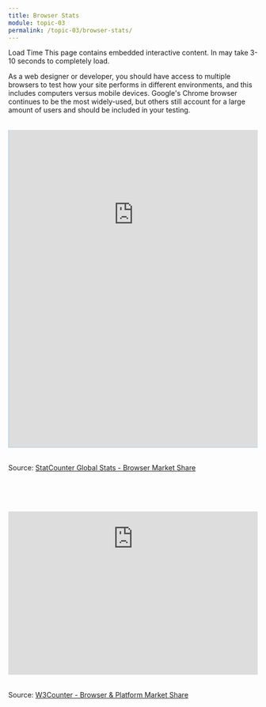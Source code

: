 ```yaml
---
title: Browser Stats
module: topic-03
permalink: /topic-03/browser-stats/
---
```


<div class="divider-heading"></div>

<span class="label label-warning">Load Time</span> This page contains embedded interactive content. In may take 3-10 seconds to completely load.

As a web designer or developer, you should have access to multiple browsers to test how your site performs in different environments, and this includes computers versus mobile devices. Google's Chrome browser continues to be the most widely-used, but others still account for a large amount of users and should be included in your testing.


<div id="StatCounter" style="overflow:hidden; margin: 2rem 0;">
  <iframe src="http://gs.statcounter.com/" scrolling="no" frameborder="0" style="width: 100%; height: 940px; margin-top: -300px; border: 1px solid #ADC3DB">
  </iframe>
</div>
<p class="img-caption">Source: <a href="http://gs.statcounter.com/">StatCounter Global Stats - Browser Market Share</a></p>


<br><br>


<div id="StatCounter" style="overflow:hidden; margin: 2rem 0;">
  <iframe src="https://www.w3counter.com/globalstats.php" scrolling="no" frameborder="0" style="width: 100%; height: 550px; margin-top: -220px;">
  </iframe>
</div>
<p class="img-caption">Source: <a href="https://www.w3counter.com/globalstats.php">W3Counter - Browser & Platform Market Share</a></p>
